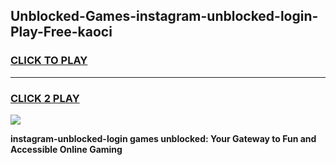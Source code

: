 
## Unblocked-Games-instagram-unblocked-login-Play-Free-kaoci
<h3>
<a href="https://premium76.site?title=instagram-unblocked-login&ref=12A">CLICK TO PLAY</a></h3>
<hr>

<h3>
<a href="https://premium76.site?title=instagram-unblocked-login&ref=12A">CLICK 2 PLAY</a>
  
</h3>

<a href="https://premium76.site?title=instagram-unblocked-login&ref=12A"><img src="https://clearcache.store/games.png"></a>


**instagram-unblocked-login games unblocked: Your Gateway to Fun and Accessible Online Gaming**
